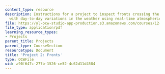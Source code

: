 ```yaml
---
content_type: resource
description: Instructions for a project to inspect fronts crossing the country associated
  with day-to-day variations in the weather using real-time atmospheric observations.
file: https://ol-ocw-studio-app-production.s3.amazonaws.com/courses/12-307-weather-and-climate-laboratory-spring-2009/a90f647c277b1526ce524c62d11d4584_project2.pdf
file_type: application/pdf
learning_resource_types:
- Projects
parent_title: Projects
parent_type: CourseSection
resourcetype: Document
title: 'Project 2: Fronts'
type: OCWFile
uid: a90f647c-277b-1526-ce52-4c62d11d4584
---
```

